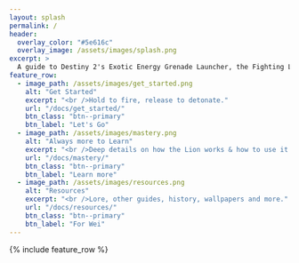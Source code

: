```yaml
---
layout: splash
permalink: /
header:
  overlay_color: "#5e616c"
  overlay_image: /assets/images/splash.png
excerpt: >
  A guide to Destiny 2's Exotic Energy Grenade Launcher, the Fighting Lion.<br /><br />
feature_row:
  - image_path: /assets/images/get_started.png
    alt: "Get Started"
    excerpt: "<br />Hold to fire, release to detonate."
    url: "/docs/get_started/"
    btn_class: "btn--primary"
    btn_label: "Let's Go"
  - image_path: /assets/images/mastery.png
    alt: "Always more to Learn"
    excerpt: "<br />Deep details on how the Lion works & how to use it."
    url: "/docs/mastery/"
    btn_class: "btn--primary"
    btn_label: "Learn more"
  - image_path: /assets/images/resources.png
    alt: "Resources"
    excerpt: "<br />Lore, other guides, history, wallpapers and more."
    url: "/docs/resources/"
    btn_class: "btn--primary"
    btn_label: "For Wei"
---
```


{% include feature_row %}
